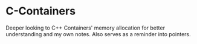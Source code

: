 # C-Containers
Deeper looking to C++ Containers' memory allocation for better understanding and my own notes. Also serves as a reminder into pointers.
